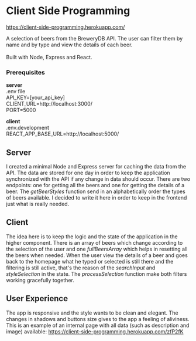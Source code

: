 # Client Side Programming 
https://client-side-programming.herokuapp.com/

A selection of beers from the BreweryDB API. The user can filter them by name and by type and view the details of each beer. 
<br><br>
Built with Node, Express and React.

### Prerequisites
<strong>server</strong><br>
.env file<br>
API_KEY=[your_api_key]<br>
CLIENT_URL=http://localhost:3000/<br>
PORT=5000<br>

<strong>client</strong><br>
.env.development<br>
REACT_APP_BASE_URL=http://localhost:5000/


## Server
I created a minimal Node and Express server for caching the data from the API. The data are stored for one day in order to keep the application synchronized with the API if any change in data should occur. There are two endpoints: one for getting all the beers and one for getting the details of a beer. 
The <em>getBeerStyles</em> function send in an alphabetically order the types of beers available. I decided to write it here in order to keep in the frontend just what is really needed.

## Client
The idea here is to keep the logic and the state of the application in the higher component. There is an array of beers which change according to the selection of the user and one <em>fullBeersArray</em> which helps in resetting all the beers when needed. When the user view the details of a beer and goes back to the homepage what he typed or selected is still there and the filtering is still active, that's the reason of the <em>searchInput</em> and <em>styleSelection</em> in the state. The <em>processSelection</em> function make both filters working gracefully together.

## User Experience
The app is responsive and the style wants to be clean and elegant. The changes in shadows and buttons size gives to the app a feeling of aliviness. This is an example of an internal page with all data (such as description and image) available: https://client-side-programming.herokuapp.com/zfP2fK


